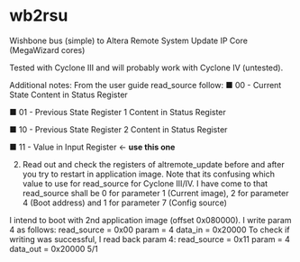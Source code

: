 # wb2rsu
Wishbone bus (simple) to Altera Remote System Update IP Core (MegaWizard cores)

Tested with Cyclone III and will probably work with Cyclone IV (untested).  

Additional notes:
From the user guide
read_source follow: 
■ 00 - Current State Content in Status Register

■ 01 - Previous State Register 1 Content in Status Register 

■ 10 - Previous State Register 2 Content in Status Register 

■ 11 - Value in Input Register  ← **use this one**

 
2) Read out and check the registers of altremote_update before and after you try to restart in application image. Note that its confusing which value to use for read_source for Cyclone III/IV. I have come to that read_source shall be 0 for parameter 1 (Current image), 2 for parameter 4 (Boot address) and 1 for parameter 7 (Config source)
 
I intend to boot with 2nd application image (offset 0x080000). I write param 4 as follows:
read_source = 0x00
param = 4
data_in = 0x20000
To check if writing was successful, I read back param 4:
read_source = 0x11
param = 4
data_out = 0x20000
5/1
